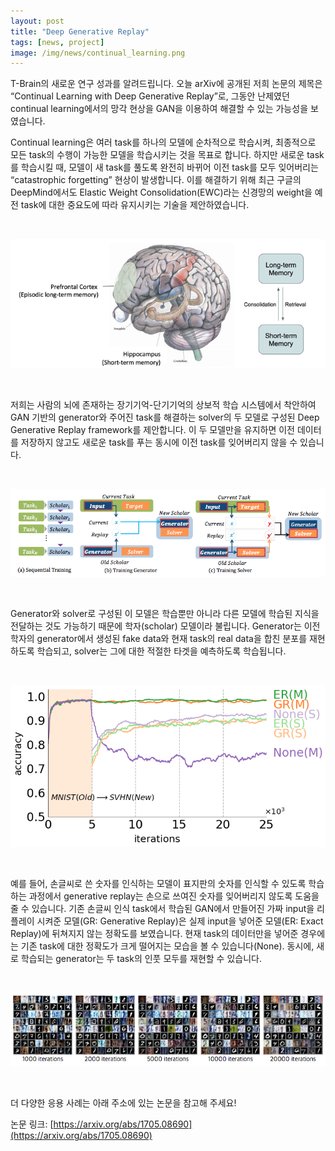 ```yaml
---
layout: post
title: "Deep Generative Replay"
tags: [news, project]
image: /img/news/continual_learning.png
---
```


T-Brain의 새로운 연구 성과를 알려드립니다. 오늘 arXiv에 공개된 저희 논문의 제목은 “Continual Learning with Deep Generative Replay”로, 그동안 난제였던 continual learning에서의 망각 현상을 GAN을 이용하여 해결할 수 있는 가능성을 보였습니다.

Continual learning은 여러 task를 하나의 모델에 순차적으로 학습시켜, 최종적으로 모든 task의 수행이 가능한 모델을 학습시키는 것을 목표로 합니다. 하지만 새로운 task를 학습시킬 때, 모델이 새 task를 풀도록 완전히 바뀌어 이전 task를 모두 잊어버리는 “catastrophic forgetting” 현상이 발생합니다. 이를 해결하기 위해 최근 구글의 DeepMind에서도 Elastic Weight Consolidation(EWC)라는 신경망의 weight을 예전 task에 대한 중요도에 따라 유지시키는 기술을 제안하였습니다.

<br>

![img1](/img/news/continual_learning_1.png)

<br>

저희는 사람의 뇌에 존재하는 장기기억-단기기억의 상보적 학습 시스템에서 착안하여 GAN 기반의 generator와 주어진 task를 해결하는 solver의 두 모델로 구성된 Deep Generative Replay framework를 제안합니다. 이 두 모델만을 유지하면 이전 데이터를 저장하지 않고도 새로운 task를 푸는 동시에 이전 task를 잊어버리지 않을 수 있습니다. 

<br>

![img2](/img/news/continual_learning_2.png)

<br>

Generator와 solver로 구성된 이 모델은 학습뿐만 아니라 다른 모델에 학습된 지식을 전달하는 것도 가능하기 때문에 학자(scholar) 모델이라 불립니다. Generator는 이전 학자의 generator에서 생성된 fake data와 현재 task의 real data을 합친 분포를 재현하도록 학습되고, solver는 그에 대한 적절한 타겟을 예측하도록 학습됩니다.

<br>

![img3](/img/news/continual_learning_3.png)

<br>

예를 들어, 손글씨로 쓴 숫자를 인식하는 모델이 표지판의 숫자를 인식할 수 있도록 학습하는 과정에서 generative replay는 손으로 쓰여진 숫자를 잊어버리지 않도록 도움을 줄 수 있습니다. 기존 손글씨 인식 task에서 학습된 GAN에서 만들어진 가짜 input을 리플레이 시켜준 모델(GR: Generative Replay)은 실제 input을 넣어준 모델(ER: Exact Replay)에 뒤쳐지지 않는 정확도를 보였습니다. 현재 task의 데이터만을 넣어준 경우에는 기존 task에 대한 정확도가 크게 떨어지는 모습을 볼 수 있습니다(None). 동시에, 새로 학습되는 generator는 두 task의 인풋 모두를 재현할 수 있습니다.

<br>

![img4](/img/news/continual_learning_4.png)

<br>

더 다양한 응용 사례는 아래 주소에 있는 논문을 참고해 주세요!

논문 링크: [https://arxiv.org/abs/1705.08690](https://arxiv.org/abs/1705.08690)

